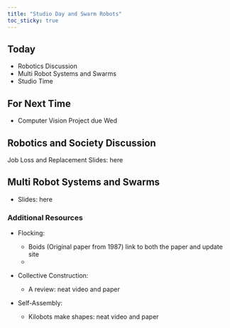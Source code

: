 ```yaml
---
title: "Studio Day and Swarm Robots"
toc_sticky: true
---
```


## Today

* Robotics Discussion
* Multi Robot Systems and Swarms
* Studio Time

## For Next Time
* Computer Vision Project due Wed

## Robotics and Society Discussion
 Job Loss and Replacement Slides: <a-no-proxy href="https://docs.google.com/presentation/d/1tMus764Um1YEe1u7cPoEQqvi31sOtotlPgUjQc_BQ2o/edit?usp=sharing#"> here </a-no-proxy>

## Multi Robot Systems and Swarms

* Slides: <a-no-proxy href="https://docs.google.com/presentation/d/1XbeJqygb4j7_PM3qHq_DNy1Y_rl_B82P8GSOo5A5RIs/edit?usp=sharing"> here </a-no-proxy>

### Additional Resources

* Flocking:
   * Boids (Original paper from 1987) <a-no-proxy href="https://www.red3d.com/cwr/boids/"> link to both the paper and update site </a-no-proxy>
   * 

* Collective Construction:
   * A review: <a-no-proxy href="https://www.youtube.com/watch?v=VaGSX5N0ns0"> neat video </a-no-proxy> and <a-no-proxy href="https://robotics.sciencemag.org/content/4/28/eaau8479"> paper </a-no-proxy>

* Self-Assembly:
   * Kilobots make shapes: <a-no-proxy href="https://www.youtube.com/watch?v=xK54Bu9HFRw"> neat video </a-no-proxy> and <a-no-proxy href="https://ssr.seas.harvard.edu/files/ssr/files/science2014-rubenstein.pdf"> paper </a-no-proxy>